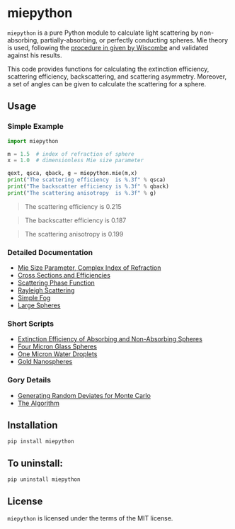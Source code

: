 # miepython

`miepython` is a pure Python module to calculate light scattering by non-absorbing, partially-absorbing, or perfectly conducting spheres. Mie theory 
is used, following the [procedure in given by Wiscombe](http://opensky.ucar.edu/islandora/object/technotes:232) and validated against his results.

This code provides functions for calculating the extinction efficiency, scattering efficiency, backscattering, and scattering asymmetry. Moreover, a set of angles can be given to calculate the scattering for a sphere.

## Usage

### Simple Example

```python
import miepython

m = 1.5  # index of refraction of sphere
x = 1.0  # dimensionless Mie size parameter

qext, qsca, qback, g = miepython.mie(m,x)
print("The scattering efficiency  is %.3f" % qsca)
print("The backscatter efficiency is %.3f" % qback)
print("The scattering anisotropy  is %.3f" % g)
```

> The scattering efficiency  is 0.215

> The backscatter efficiency is 0.187

> The scattering anisotropy  is 0.199


### Detailed Documentation

* [Mie Size Parameter, Complex Index of Refraction](https://github.com/scottprahl/miepython/blob/master/doc/01_basics.ipynb) 
* [Cross Sections and Efficiencies](https://github.com/scottprahl/miepython/blob/master/doc/02_efficiencies.ipynb) 
* [Scattering Phase Function](https://github.com/scottprahl/miepython/blob/master/doc/03_angular_scattering.ipynb) 
* [Rayleigh Scattering](https://github.com/scottprahl/miepython/blob/master/doc/04_rayleigh.ipynb) 
* [Simple Fog](https://github.com/scottprahl/miepython/blob/master/doc/05_fog.ipynb) 
* [Large Spheres](https://github.com/scottprahl/miepython/blob/master/doc/08-large_spheres.ipynb)

### Short Scripts

* [Extinction Efficiency of Absorbing and Non-Absorbing Spheres](https://github.com/scottprahl/miepython/blob/master/miepython/examples/01_dielectric.py) 
* [Four Micron Glass Spheres](https://github.com/scottprahl/miepython/blob/master/miepython/examples/02_glass.py) 
* [One Micron Water Droplets](https://github.com/scottprahl/miepython/blob/master/miepython/examples/03_droplets.py) 
* [Gold Nanospheres](https://github.com/scottprahl/miepython/blob/master/miepython/examples/04_gold.py) 

### Gory Details

* [Generating Random Deviates for Monte Carlo](https://github.com/scottprahl/miepython/blob/master/doc/06_random_deviates.ipynb)
* [The Algorithm](https://github.com/scottprahl/miepython/blob/master/doc/07_algorithm.ipynb)

## Installation

    pip install miepython

## To uninstall:

    pip uninstall miepython

## License

`miepython` is licensed under the terms of the MIT license.